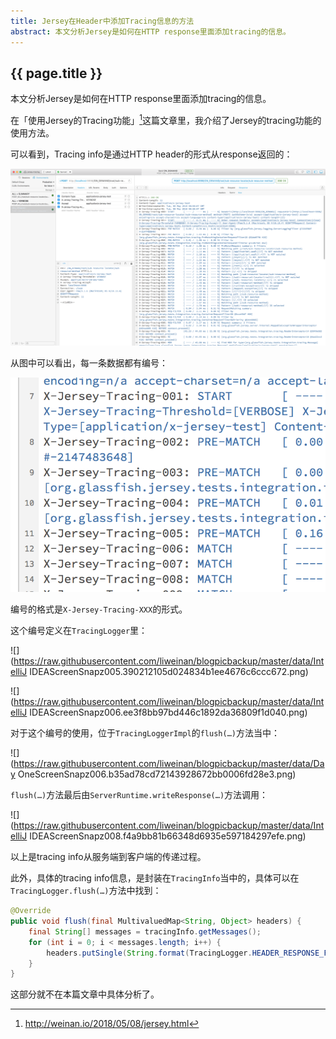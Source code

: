 ```yaml
---
title: Jersey在Header中添加Tracing信息的方法
abstract: 本文分析Jersey是如何在HTTP response里面添加tracing的信息。
---
```


## {{ page.title }}

本文分析Jersey是如何在HTTP response里面添加tracing的信息。

在「使用Jersey的Tracing功能」[^1]这篇文章里，我介绍了Jersey的tracing功能的使用方法。

[^1]: http://weinan.io/2018/05/08/jersey.html

可以看到，Tracing info是通过HTTP header的形式从response返回的：

![](https://raw.githubusercontent.com/liweinan/blogpicbackup/master/data/PawScreenSnapz007.2743bec3815543fd864113444c49a5a2.png)

从图中可以看出，每一条数据都有编号：

![](https://raw.githubusercontent.com/liweinan/blogpicbackup/master/data/PawScreenSnapz008.36c13d012bb04bd9af707005e7312f56.png)

编号的格式是`X-Jersey-Tracing-XXX`的形式。

这个编号定义在`TracingLogger`里：

![](https://raw.githubusercontent.com/liweinan/blogpicbackup/master/data/IntelliJ IDEAScreenSnapz005.390212105d024834b1ee4676c6ccc672.png)

![](https://raw.githubusercontent.com/liweinan/blogpicbackup/master/data/IntelliJ IDEAScreenSnapz006.ee3f8bb97bd446c1892da36809f1d040.png)

对于这个编号的使用，位于`TracingLoggerImpl`的`flush(…)`方法当中：

![](https://raw.githubusercontent.com/liweinan/blogpicbackup/master/data/Day OneScreenSnapz006.b35ad78cd72143928672bb0006fd28e3.png)

`flush(…)`方法最后由`ServerRuntime.writeResponse(…)`方法调用：

![](https://raw.githubusercontent.com/liweinan/blogpicbackup/master/data/IntelliJ IDEAScreenSnapz008.f4a9bb81b66348d6935e597184297efe.png)

以上是tracing info从服务端到客户端的传递过程。

此外，具体的tracing info信息，是封装在`TracingInfo`当中的，具体可以在`TracingLogger.flush(…)`方法中找到：

```java
@Override
public void flush(final MultivaluedMap<String, Object> headers) {
	final String[] messages = tracingInfo.getMessages();
	for (int i = 0; i < messages.length; i++) {
		headers.putSingle(String.format(TracingLogger.HEADER_RESPONSE_FORMAT, i), messages[i]);
	}
}
```

这部分就不在本篇文章中具体分析了。

















